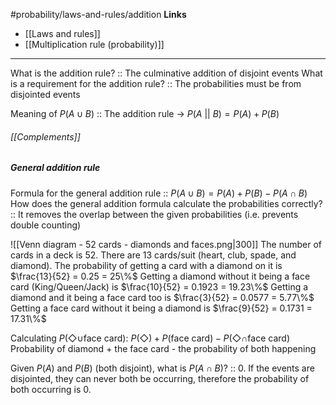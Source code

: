 #probability/laws-and-rules/addition
**Links**
- [[Laws and rules]] 
- [[Multiplication rule (probability)]] 
****
What is the addition rule? :: The culminative addition of disjoint events
What is a requirement for the addition rule? :: The probabilities must be from disjointed events

Meaning of $P(A \cup B)$ :: The addition rule -> $P(A \text{ || } B) = P(A) + P(B)$
###### [[Complements]]
##### General addition rule
Formula for the general addition rule :: $P(A \cup B) = P(A) + P(B) - P(A \cap B)$
How does the general addition formula calculate the probabilities correctly? :: It removes the overlap between the given probabilities (i.e. prevents double counting)

![[Venn diagram - 52 cards - diamonds and faces.png|300]]
The number of cards in a deck is 52. There are 13 cards/suit (heart, club, spade, and diamond).
The probability of getting a card with a diamond on it is $\frac{13}{52} = 0.25 = 25\%$
Getting a diamond without it being a face card (King/Queen/Jack) is $\frac{10}{52} = 0.1923 = 19.23\%$
Getting a diamond and it being a face card too is $\frac{3}{52} = 0.0577 = 5.77\%$
Getting a face card without it being a diamond is $\frac{9}{52} = 0.1731 = 17.31\%$

Calculating $P(\Diamond \cup \text{face card})$:
	$P(\Diamond) + P(\text{face card}) - P(\Diamond \cap \text{face card})$
		Probability of diamond + the face card - the probability of both happening

Given $P(A)$ and $P(B)$ (both disjoint), what is $P(A \cap B)$? :: $0$. If the events are disjointed, they can never both be occurring, therefore the probability of both occurring is $0$. 